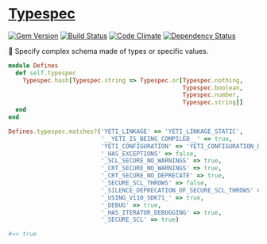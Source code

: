 # [Typespec](http://mtwilliams.github.io/typespec)

[![Gem Version](https://img.shields.io/gem/v/typespec.svg)](https://rubygems.org/gems/typespec)
[![Build Status](https://img.shields.io/travis/mtwilliams/typespec/master.svg)](https://travis-ci.org/mtwilliams/typespec)
[![Code Climate](https://img.shields.io/codeclimate/github/mtwilliams/typespec.svg)](https://codeclimate.com/github/mtwilliams/typespec)
[![Dependency Status](https://img.shields.io/gemnasium/mtwilliams/typespec.svg)](https://gemnasium.com/mtwilliams/typespec)

:nut_and_bolt: Specify complex schema made of types or specific values.

```Ruby
module Defines
  def self.typespec
    Typespec.hash[Typespec.string => Typespec.or[Typespec.nothing,
                                                 Typespec.boolean,
                                                 Typespec.number,
                                                 Typespec.string]]
  end
end

Defines.typespec.matches?('YETI_LINKAGE' => 'YETI_LINKAGE_STATIC',
                          '__YETI_IS_BEING_COMPILED__' => true,
                          'YETI_CONFIGURATION' => 'YETI_CONFIGURATION_DEBUG',
                          '_HAS_EXCEPTIONS' => false,
                          '_SCL_SECURE_NO_WARNINGS' => true,
                          '_CRT_SECURE_NO_WARNINGS' => true,
                          '_CRT_SECURE_NO_DEPRECATE' => true,
                          '_SECURE_SCL_THROWS' => false,
                          '_SILENCE_DEPRECATION_OF_SECURE_SCL_THROWS' => true,
                          '_USING_V110_SDK71_' => true,
                          '_DEBUG' => true,
                          '_HAS_ITERATOR_DEBUGGING' => true,
                          '_SECURE_SCL' => true)

#=> true
```

